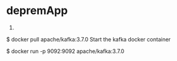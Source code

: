 # depremApp

1)
$ docker pull apache/kafka:3.7.0
Start the kafka docker container

$ docker run -p 9092:9092 apache/kafka:3.7.0
